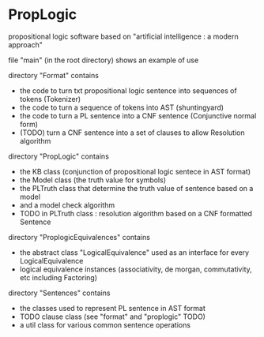 # PropLogic
propositional logic software based on "artificial intelligence : a modern approach"

file "main" (in the root directory) shows an example of use

directory "Format" contains 
- the code to turn txt propositional logic sentence into sequences of tokens (Tokenizer)
- the code to turn a sequence of tokens into AST (shuntingyard)
- the code to turn a PL sentence into a CNF sentence (Conjunctive normal form)
- (TODO) turn a CNF sentence into a set of clauses to allow Resolution algorithm

directory "PropLogic" contains
- the KB class (conjunction of propositional logic sentece in AST format)
- the Model class (the truth value for symbols)
- the PLTruth class that determine the truth value of sentence based on a model
- and a model check algorithm
- TODO in PLTruth class : resolution algorithm based on a CNF formatted Sentence

directory "ProplogicEquivalences" contains
- the abstract class "LogicalEquivalence" used as an interface for every LogicalEquivalence
- logical equivalence instances (associativity, de morgan, commutativity, etc including Factoring)

directory "Sentences" contains
- the classes used to represent PL sentence in AST format
- TODO clause class (see "format" and "proplogic" TODO)
- a util class for various common sentence operations


